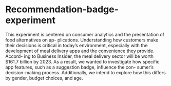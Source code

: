 # Recommendation-badge-experiment
This experiment is centered on consumer analytics and the presentation of food alternatives on ap- plications. Understanding how customers make their decisions is critical in today’s environment, especially with the development of meal delivery apps and the convenience they provide. Accord- ing to Business Insider, the meal delivery sector will be worth $161.7 billion by 2023. As a result, we wanted to investigate how specific app features, such as a suggestion badge, influence the con- sumer’s decision-making process. Additionally, we intend to explore how this differs by gender, budget choices, and age.
